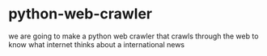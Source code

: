 # python-web-crawler
we are going to make a python web crawler that crawls through the web to know  what internet thinks about a international news
